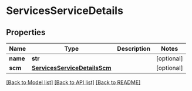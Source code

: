 # ServicesServiceDetails

## Properties
Name | Type | Description | Notes
------------ | ------------- | ------------- | -------------
**name** | **str** |  | [optional] 
**scm** | [**ServicesServiceDetailsScm**](ServicesServiceDetailsScm.md) |  | [optional] 

[[Back to Model list]](../README.md#documentation-for-models) [[Back to API list]](../README.md#documentation-for-api-endpoints) [[Back to README]](../README.md)


